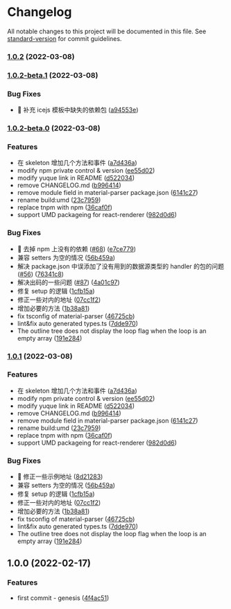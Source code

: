 # Changelog

All notable changes to this project will be documented in this file. See [standard-version](https://github.com/conventional-changelog/standard-version) for commit guidelines.

### [1.0.2](https://github.com/alibaba/lowcode-engine/compare/@alilc/lowcode-code-generator@1.0.2-beta.1...@alilc/lowcode-code-generator@1.0.2) (2022-03-08)

### [1.0.2-beta.1](https://github.com/alibaba/lowcode-engine/compare/@alilc/lowcode-code-generator@1.0.2-beta.0...@alilc/lowcode-code-generator@1.0.2-beta.1) (2022-03-08)


### Bug Fixes

* 🐛 补充 icejs 模板中缺失的依赖包 ([a94553e](https://github.com/alibaba/lowcode-engine/commit/a94553e503d439b67478df6a34950d9e3d15a063))

### [1.0.2-beta.0](https://github.com/alibaba/lowcode-engine/compare/@alilc/lowcode-code-generator@1.0.0...@alilc/lowcode-code-generator@1.0.2-beta.0) (2022-03-08)


### Features

* 在 skeleton 增加几个方法和事件 ([a7d436a](https://github.com/alibaba/lowcode-engine/commit/a7d436a0525a0ce0c7229710077111f283b452f4))
* modify npm private control & version ([ee55d02](https://github.com/alibaba/lowcode-engine/commit/ee55d024a7f964ccf35a0efabec817364cea8041))
* modify yuque link in README ([d522034](https://github.com/alibaba/lowcode-engine/commit/d522034879d20a7b5ed12f8fe02a30662a2ea7c6))
* remove CHANGELOG.md ([b996414](https://github.com/alibaba/lowcode-engine/commit/b996414c436b5d2439c8368eb4e001cdbcd02892))
* remove module field in material-parser package.json ([6141c27](https://github.com/alibaba/lowcode-engine/commit/6141c273c9c32eea22b5374679fe625e6ea15394))
* rename build:umd ([23c7959](https://github.com/alibaba/lowcode-engine/commit/23c795931e1d5cf43e9c21cd902441c69c1ecc63))
* replace tnpm with npm ([36caf0f](https://github.com/alibaba/lowcode-engine/commit/36caf0f18980c16f7ebb82ac845ad6b33e033567))
* support UMD packageing for react-renderer ([982d0d6](https://github.com/alibaba/lowcode-engine/commit/982d0d676b3dfbfc10a2190c0040126d6925ed37))


### Bug Fixes

* 🐛 去掉 npm 上没有的依赖 ([#68](https://github.com/alibaba/lowcode-engine/issues/68)) ([e7ce779](https://github.com/alibaba/lowcode-engine/commit/e7ce77987eb05871dd1675d2a88367c5569bfbff))
* 兼容 setters 为空的情况 ([56b459a](https://github.com/alibaba/lowcode-engine/commit/56b459a017a8350a911ef20f0166d1e62b6390e4))
* 解决 package.json 中误添加了没有用到的数据源类型的 handler 的包的问题 ([#56](https://github.com/alibaba/lowcode-engine/issues/56)) ([76341c8](https://github.com/alibaba/lowcode-engine/commit/76341c8456b227192bb65537dc3d16033db0b3a1))
* 解决出码的一些问题 ([#87](https://github.com/alibaba/lowcode-engine/issues/87)) ([4a01c97](https://github.com/alibaba/lowcode-engine/commit/4a01c97ea6bf23eb677888ba1aba54e5c9f4f630))
* 修复 setup 的逻辑 ([1cfb15a](https://github.com/alibaba/lowcode-engine/commit/1cfb15aebea9796af23b2135f2aa4409d81283d7))
* 修正一些对内的地址 ([07cc1f2](https://github.com/alibaba/lowcode-engine/commit/07cc1f2954530c64a1a3d260e8d532c9e19892e8))
* 增加必要的方法 ([1b38a81](https://github.com/alibaba/lowcode-engine/commit/1b38a812653656aa02100a3b1b2a581188d1b3ef))
* fix tsconfig of material-parser ([46725cb](https://github.com/alibaba/lowcode-engine/commit/46725cb9f3166912c8f5b42f1e0b1177158c1ee3))
* lint&fix auto generated types.ts ([7dde970](https://github.com/alibaba/lowcode-engine/commit/7dde9701c7960b29523abddf32421cdbac47016d))
* The outline tree does not display the loop flag when the loop is an empty array ([191e284](https://github.com/alibaba/lowcode-engine/commit/191e284f2fa190c2b3aecb4df31849b2bdc99d38))

### [1.0.1](https://github.com/alibaba/lowcode-engine/compare/@alilc/lowcode-code-generator@1.0.0...@alilc/lowcode-code-generator@1.0.1) (2022-03-08)


### Features

* 在 skeleton 增加几个方法和事件 ([a7d436a](https://github.com/alibaba/lowcode-engine/commit/a7d436a0525a0ce0c7229710077111f283b452f4))
* modify npm private control & version ([ee55d02](https://github.com/alibaba/lowcode-engine/commit/ee55d024a7f964ccf35a0efabec817364cea8041))
* modify yuque link in README ([d522034](https://github.com/alibaba/lowcode-engine/commit/d522034879d20a7b5ed12f8fe02a30662a2ea7c6))
* remove CHANGELOG.md ([b996414](https://github.com/alibaba/lowcode-engine/commit/b996414c436b5d2439c8368eb4e001cdbcd02892))
* remove module field in material-parser package.json ([6141c27](https://github.com/alibaba/lowcode-engine/commit/6141c273c9c32eea22b5374679fe625e6ea15394))
* rename build:umd ([23c7959](https://github.com/alibaba/lowcode-engine/commit/23c795931e1d5cf43e9c21cd902441c69c1ecc63))
* replace tnpm with npm ([36caf0f](https://github.com/alibaba/lowcode-engine/commit/36caf0f18980c16f7ebb82ac845ad6b33e033567))
* support UMD packageing for react-renderer ([982d0d6](https://github.com/alibaba/lowcode-engine/commit/982d0d676b3dfbfc10a2190c0040126d6925ed37))


### Bug Fixes

* 🐛 修正一些示例地址 ([8d21283](https://github.com/alibaba/lowcode-engine/commit/8d212832e77a1ec763db668683917705774acd0d))
* 兼容 setters 为空的情况 ([56b459a](https://github.com/alibaba/lowcode-engine/commit/56b459a017a8350a911ef20f0166d1e62b6390e4))
* 修复 setup 的逻辑 ([1cfb15a](https://github.com/alibaba/lowcode-engine/commit/1cfb15aebea9796af23b2135f2aa4409d81283d7))
* 修正一些对内的地址 ([07cc1f2](https://github.com/alibaba/lowcode-engine/commit/07cc1f2954530c64a1a3d260e8d532c9e19892e8))
* 增加必要的方法 ([1b38a81](https://github.com/alibaba/lowcode-engine/commit/1b38a812653656aa02100a3b1b2a581188d1b3ef))
* fix tsconfig of material-parser ([46725cb](https://github.com/alibaba/lowcode-engine/commit/46725cb9f3166912c8f5b42f1e0b1177158c1ee3))
* lint&fix auto generated types.ts ([7dde970](https://github.com/alibaba/lowcode-engine/commit/7dde9701c7960b29523abddf32421cdbac47016d))
* The outline tree does not display the loop flag when the loop is an empty array ([191e284](https://github.com/alibaba/lowcode-engine/commit/191e284f2fa190c2b3aecb4df31849b2bdc99d38))

## 1.0.0 (2022-02-17)


### Features

* first commit - genesis ([4f4ac51](https://github.com/alibaba/lowcode-engine/commit/4f4ac5115d18357a7399632860808f6cffc33fad))
